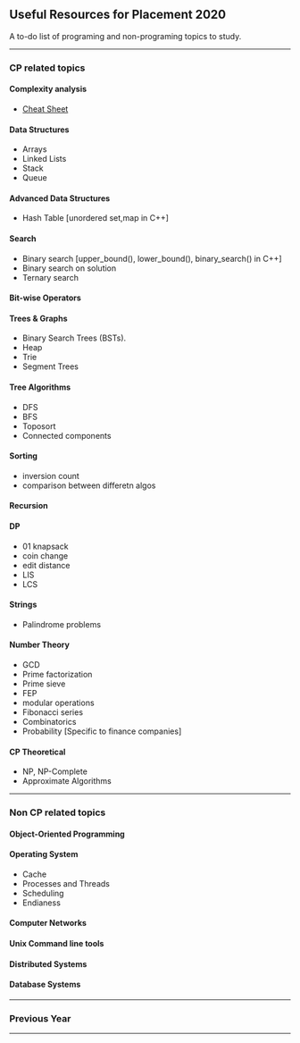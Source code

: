## Useful Resources for Placement 2020
A to-do list of programing and non-programing topics to study.

---

### CP related topics

#### Complexity analysis
- [Cheat Sheet](https://www.bigocheatsheet.com/)

#### Data Structures
- Arrays
- Linked Lists
- Stack
- Queue

#### Advanced Data Structures
- Hash Table [unordered set,map in C++]

#### Search
- Binary search [upper_bound(), lower_bound(), binary_search() in C++]
- Binary search on solution
- Ternary search

#### Bit-wise Operators

#### Trees & Graphs
- Binary Search Trees (BSTs).
- Heap
- Trie
- Segment Trees

#### Tree Algorithms
- DFS
- BFS
- Toposort
- Connected components

#### Sorting
- inversion count
- comparison between differetn algos

#### Recursion

#### DP
- 01 knapsack
- coin change
- edit distance
- LIS
- LCS

#### Strings
- Palindrome problems

#### Number Theory
- GCD
- Prime factorization
- Prime sieve
- FEP
- modular operations
- Fibonacci series
- Combinatorics
- Probability [Specific to finance companies]

#### CP Theoretical
- NP, NP-Complete
- Approximate Algorithms

---

### Non CP related topics

#### Object-Oriented Programming

#### Operating System
- Cache
- Processes and Threads
- Scheduling
- Endianess

#### Computer Networks

#### Unix Command line tools

#### Distributed Systems

#### Database Systems

---

### Previous Year

---
